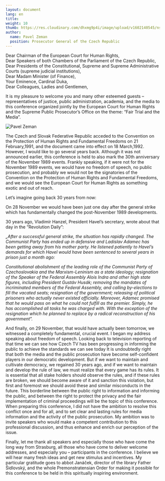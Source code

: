 ```yaml
---
layout: document
lang: en
title:
weight: 10
thumb: https://res.cloudinary.com/dhxmg9p4i/image/upload/v1602140545/nsz/embed-zeman.jpg
author:
  name: Pavel Zeman
  position: Prosecutor General of the Czech Republic
---
```


Dear Chairman of the European Court for Human Rights,<br/>
Dear Speakers of both Chambers of the Parliament of the Czech Republic,<br/>
Dear Presidents of the Constitutional, Supreme and Supreme Administrative Courts (supreme judicial institutions),<br/>
Dear Madam Minister (of Finance),<br/>
Your Eminence, Cardinal Duka,<br/>
Dear Colleagues, Ladies and Gentlemen,<br/>

It is my pleasure to welcome you and many other esteemed guests – representatives of justice, public administration, academia, and the media to this conference organized jointly by the European Court for Human Rights and the Supreme Public Prosecutor’s Office on the theme: “Fair Trial and the Media”.

![Pavel Zeman](/blog/assets/img/zeman.jpeg)

The Czech and Slovak Federative Republic acceded to the Convention on the Protection of Human Rights and Fundamental Freedoms on 21 February,1991, and the document came into effect on 18 March,1992. However, I would like to go several years back. Although it was not announced earlier, this conference is held to also mark the 30th anniversary of the November 1989 events. Frankly speaking, if it were not for the November 1989 events, we would have no freedom of speech, no public prosecution, and probably we would not be the signatories of the Convention on the Protection of Human Rights and Fundamental Freedoms, and we would see the European Court for Human Rights as something exotic and out of reach.

Let’s imagine going back 30 years from now:

On 28 November we would have been just one day after the general strike which has fundamentally changed the post-November 1989 developments.

30 years ago, Vladimír Hanzel, President Havel’s secretary, wrote about that day in the “Revolution Daily”:

_„After a successful general strike, the situation has rapidly changed. The Communist Party has ended up in defensive and Ladislav Adamec has been getting away from his mother party. He listened patiently to Havel’s demands for which Havel would have been sentenced to several years in prison just a month ago:_

_Constitutional abolishment of the leading role of the Communist Party of Czechoslovakia and the Marxism-Leninism as a state ideology; resignation of the Speaker of the Federal Assembly Alois Indra and other high state figures, including President Gustáv Husák; removing the mandates of incriminated members of the Federal Assembly, and calling by-elections to fill the vacated seats; resignation of the government; releasing of political prisoners who actually never existed officially. Moreover, Adamec promised that he would pass on what he could not fulfill as the premier. Simply, he has accomplished all tasks he was charged with. With the exception of the resignation which he planned to replace by a radical reconstruction of his government“._

And finally, on 29 November, that would have actually been tomorrow, we witnessed a completely fundamental, crucial event. I began my address speaking about freedom of speech. Looking back to television reporting of that time we can see how Czech TV has been progressing in informing the public to achieve the standards we can see today It is undoubtedly right that both the media and the public prosecution have become self-confident players in our democratic development. But if we want to maintain and cultivate democracy, we regained 30 years ago, and if we want to maintain and develop the rule of law, we must realize that every game has its rules. It is essential that all stake holders should observe the rules, and if these rules are broken, we should become aware of it and sanction this violation, but first and foremost we should avoid these and similar misconducts in the future. This borderline between the public right to information and informing the public, and between the right to protect the privacy and the fair implementation of criminal proceedings will be the topic of this conference. When preparing this conference, I did not have the ambition to resolve this conflict once and for all, and to set clear and lasting rules for media information and the activity of the public prosecution. My ambition was to invite speakers who would make a competent contribution to this professional discussion, and thus enhance and enrich our perception of the issue.

Finally, let me thank all speakers and especially those who have come the long way from Strasburg, all those who have come to deliver welcome addresses, and especially you – participants in the conference. I believe we will hear many fresh ideas and get new stimulus and incentives. My particular gratitude goes to abbot Janáček, director of the library Father Šidlovský, and the whole Premonstratensian Order for making it possible for this conference to be held in this spiritually inspiring environment.
